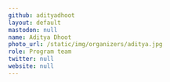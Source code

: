 ```yaml
---
github: adityadhoot
layout: default
mastodon: null
name: Aditya Dhoot
photo_url: /static/img/organizers/aditya.jpg
role: Program team
twitter: null
website: null
---
```

